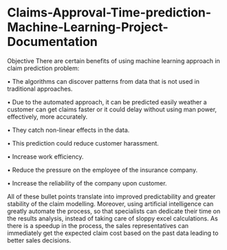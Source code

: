 # Claims-Approval-Time-prediction-Machine-Learning-Project-Documentation

Objective There are certain benefits of using machine learning approach in claim prediction problem: 

• The algorithms can discover patterns from data that is not used in traditional approaches. 

• Due to the automated approach, it can be predicted easily weather a customer can get claims faster or it could delay without using man power, effectively, more accurately. 

• They catch non-linear effects in the data.

• This prediction could reduce customer harassment. 

• Increase work efficiency. 

• Reduce the pressure on the employee of the insurance company. 

• Increase the reliability of the company upon customer.

All of these bullet points translate into improved predictability and greater stability of the claim modelling. Moreover, using artificial intelligence can greatly automate the process, so that specialists can dedicate their time on the results analysis, instead of taking care of sloppy excel calculations. As there is a speedup in the process, the sales representatives can immediately get the expected claim cost based on the past data leading to better sales decisions.

